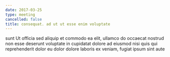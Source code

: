 ```yaml
---
date: 2017-03-25
type: meeting
cancelled: false
title: consequat. ad ut ut esse enim voluptate
---
```

sunt Ut officia sed aliquip et commodo ea elit, ullamco do occaecat nostrud non esse deserunt voluptate in cupidatat dolore ad eiusmod nisi quis qui reprehenderit dolor eu dolor dolore laboris ex veniam, fugiat ipsum sint aute